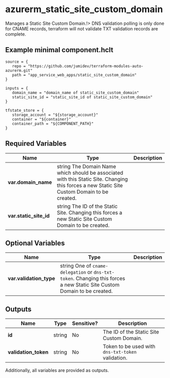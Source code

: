 # azurerm_static_site_custom_domain

Manages a Static Site Custom Domain.!> DNS validation polling is only done for CNAME records, terraform will not validate TXT validation records are complete.

## Example minimal component.hclt

```hcl
source = {
   repo = "https://github.com/jumidev/terraform-modules-auto-azurerm.git" 
   path = "app_service_web_apps/static_site_custom_domain" 
}

inputs = {
   domain_name = "domain_name of static_site_custom_domain" 
   static_site_id = "static_site_id of static_site_custom_domain" 
}

tfstate_store = {
   storage_account = "${storage_account}" 
   container = "${container}" 
   container_path = "${COMPONENT_PATH}" 
}

```

## Required Variables

| Name | Type |  Description |
| ---- | --------- |  ----------- |
| **var.domain_name** | string  The Domain Name which should be associated with this Static Site. Changing this forces a new Static Site Custom Domain to be created. | 
| **var.static_site_id** | string  The ID of the Static Site. Changing this forces a new Static Site Custom Domain to be created. | 

## Optional Variables

| Name | Type |  Description |
| ---- | --------- |  ----------- |
| **var.validation_type** | string  One of `cname-delegation` or `dns-txt-token`. Changing this forces a new Static Site Custom Domain to be created. | 



## Outputs

| Name | Type | Sensitive? | Description |
| ---- | ---- | --------- | --------- |
| **id** | string | No  | The ID of the Static Site Custom Domain. | 
| **validation_token** | string | No  | Token to be used with `dns-txt-token` validation. | 

Additionally, all variables are provided as outputs.
